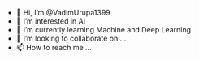- 👋 Hi, I’m @VadimUrupa1399
- 👀 I’m interested in AI
- 🌱 I’m currently learning Machine and Deep Learning
- 💞️ I’m looking to collaborate on ...
- 📫 How to reach me ...

<!---
VadimUrupa1399/VadimUrupa1399 is a ✨ special ✨ repository because its `README.md` (this file) appears on your GitHub profile.
You can click the Preview link to take a look at your changes.
--->

